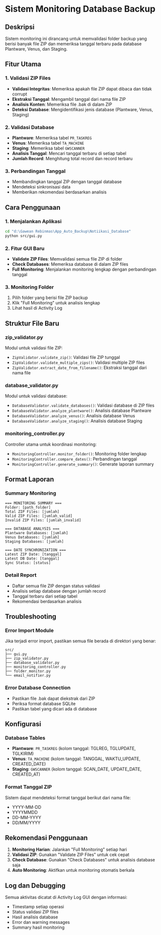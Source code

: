 # Sistem Monitoring Database Backup

## Deskripsi
Sistem monitoring ini dirancang untuk memvalidasi folder backup yang berisi banyak file ZIP dan memeriksa tanggal terbaru pada database Plantware, Venus, dan Staging.

## Fitur Utama

### 1. Validasi ZIP Files
- **Validasi Integritas**: Memeriksa apakah file ZIP dapat dibaca dan tidak corrupt
- **Ekstraksi Tanggal**: Mengambil tanggal dari nama file ZIP
- **Analisis Konten**: Memeriksa file .bak di dalam ZIP
- **Deteksi Database**: Mengidentifikasi jenis database (Plantware, Venus, Staging)

### 2. Validasi Database
- **Plantware**: Memeriksa tabel `PR_TASKREG`
- **Venus**: Memeriksa tabel `TA_MACHINE` 
- **Staging**: Memeriksa tabel `GWSCANNER`
- **Analisis Tanggal**: Mencari tanggal terbaru di setiap tabel
- **Jumlah Record**: Menghitung total record dan record terbaru

### 3. Perbandingan Tanggal
- Membandingkan tanggal ZIP dengan tanggal database
- Mendeteksi sinkronisasi data
- Memberikan rekomendasi berdasarkan analisis

## Cara Penggunaan

### 1. Menjalankan Aplikasi
```bash
cd "d:\Gawean Rebinmas\App_Auto_Backup\Notiikasi_Database"
python src/gui.py
```

### 2. Fitur GUI Baru
- **Validate ZIP Files**: Memvalidasi semua file ZIP di folder
- **Check Databases**: Memeriksa database di dalam ZIP files
- **Full Monitoring**: Menjalankan monitoring lengkap dengan perbandingan tanggal

### 3. Monitoring Folder
1. Pilih folder yang berisi file ZIP backup
2. Klik "Full Monitoring" untuk analisis lengkap
3. Lihat hasil di Activity Log

## Struktur File Baru

### zip_validator.py
Modul untuk validasi file ZIP:
- `ZipValidator.validate_zip()`: Validasi file ZIP tunggal
- `ZipValidator.validate_multiple_zips()`: Validasi multiple ZIP files
- `ZipValidator.extract_date_from_filename()`: Ekstraksi tanggal dari nama file

### database_validator.py
Modul untuk validasi database:
- `DatabaseValidator.validate_databases()`: Validasi database di ZIP files
- `DatabaseValidator.analyze_plantware()`: Analisis database Plantware
- `DatabaseValidator.analyze_venus()`: Analisis database Venus
- `DatabaseValidator.analyze_staging()`: Analisis database Staging

### monitoring_controller.py
Controller utama untuk koordinasi monitoring:
- `MonitoringController.monitor_folder()`: Monitoring folder lengkap
- `MonitoringController.compare_dates()`: Perbandingan tanggal
- `MonitoringController.generate_summary()`: Generate laporan summary

## Format Laporan

### Summary Monitoring
```
=== MONITORING SUMMARY ===
Folder: [path_folder]
Total ZIP Files: [jumlah]
Valid ZIP Files: [jumlah_valid]
Invalid ZIP Files: [jumlah_invalid]

=== DATABASE ANALYSIS ===
Plantware Databases: [jumlah]
Venus Databases: [jumlah] 
Staging Databases: [jumlah]

=== DATE SYNCHRONIZATION ===
Latest ZIP Date: [tanggal]
Latest DB Date: [tanggal]
Sync Status: [status]
```

### Detail Report
- Daftar semua file ZIP dengan status validasi
- Analisis setiap database dengan jumlah record
- Tanggal terbaru dari setiap tabel
- Rekomendasi berdasarkan analisis

## Troubleshooting

### Error Import Module
Jika terjadi error import, pastikan semua file berada di direktori yang benar:
```
src/
├── gui.py
├── zip_validator.py
├── database_validator.py
├── monitoring_controller.py
├── folder_monitor.py
└── email_notifier.py
```

### Error Database Connection
- Pastikan file .bak dapat diekstrak dari ZIP
- Periksa format database SQLite
- Pastikan tabel yang dicari ada di database

## Konfigurasi

### Database Tables
- **Plantware**: `PR_TASKREG` (kolom tanggal: TGLREG, TGLUPDATE, TGLKIRIM)
- **Venus**: `TA_MACHINE` (kolom tanggal: TANGGAL, WAKTU_UPDATE, CREATED_DATE)
- **Staging**: `GWSCANNER` (kolom tanggal: SCAN_DATE, UPDATE_DATE, CREATED_AT)

### Format Tanggal ZIP
Sistem dapat mendeteksi format tanggal berikut dari nama file:
- YYYY-MM-DD
- YYYYMMDD
- DD-MM-YYYY
- DD/MM/YYYY

## Rekomendasi Penggunaan

1. **Monitoring Harian**: Jalankan "Full Monitoring" setiap hari
2. **Validasi ZIP**: Gunakan "Validate ZIP Files" untuk cek cepat
3. **Check Database**: Gunakan "Check Databases" untuk analisis database saja
4. **Auto Monitoring**: Aktifkan untuk monitoring otomatis berkala

## Log dan Debugging

Semua aktivitas dicatat di Activity Log GUI dengan informasi:
- Timestamp setiap operasi
- Status validasi ZIP files
- Hasil analisis database
- Error dan warning messages
- Summary hasil monitoring